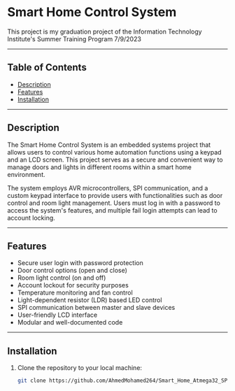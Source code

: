 # Smart Home Control System

This project is my graduation project of the Information Technology Institute's Summer Training Program 7/9/2023

---

## Table of Contents

- [Description](#description)
- [Features](#features)
- [Installation](#installation)

---

## Description

The Smart Home Control System is an embedded systems project that allows users to control various home automation functions using a keypad and an LCD screen. This project serves as a secure and convenient way to manage doors and lights in different rooms within a smart home environment.

The system employs AVR microcontrollers, SPI communication, and a custom keypad interface to provide users with functionalities such as door control and room light management. Users must log in with a password to access the system's features, and multiple fail login attempts can lead to account locking.

---

## Features

- Secure user login with password protection
- Door control options (open and close)
- Room light control (on and off)
- Account lockout for security purposes
- Temperature monitoring and fan control
- Light-dependent resistor (LDR) based LED control
- SPI communication between master and slave devices
- User-friendly LCD interface
- Modular and well-documented code

---

## Installation

1. Clone the repository to your local machine:

   ```bash
   git clone https://github.com/AhmedMohamed264/Smart_Home_Atmega32_SPI.git
